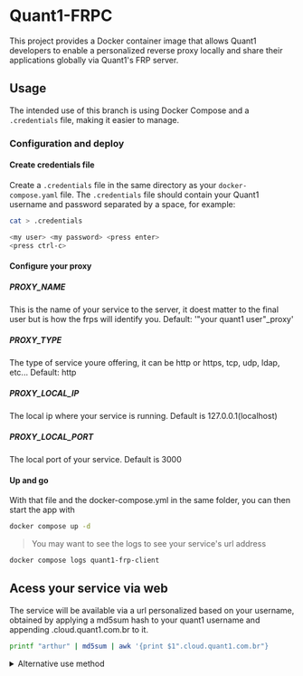 # Quant1-FRPC

This project provides a Docker container image that allows Quant1 developers to enable a personalized reverse proxy locally and share their applications globally via Quant1's FRP server.

## Usage

The intended use of this branch is using Docker Compose and a `.credentials` file, making it easier to manage.

### Configuration and deploy

#### Create credentials file

Create a `.credentials` file in the same directory as your `docker-compose.yaml` file. The `.credentials` file should contain your Quant1 username and password separated by a space, for example:

```bash
cat > .credentials
```

```bash
<my user> <my password> <press enter>
<press ctrl-c>
```

#### Configure your proxy

##### PROXY_NAME

This is the name of your service to the server, it doest matter to the final user but is how the frps will identify you. Default: '"your quant1 user"_proxy'

##### PROXY_TYPE

The type of service youre offering, it can be http or https, tcp, udp, ldap, etc... Default: http

##### PROXY_LOCAL_IP

The local ip where your service is running. Default is 127.0.0.1(localhost)

##### PROXY_LOCAL_PORT

The local port of your service. Default is 3000

#### Up and go

With that file and the docker-compose.yml in the same folder, you can then start the app with

```bash
docker compose up -d
```

> You may want to see the logs to see your service's url address

```bash
docker compose logs quant1-frp-client
```

## Acess your service via web

The service will be available via a url personalized based on your username, obtained by applying a md5sum hash to your quant1 username and appending .cloud.quant1.com.br to it.

```bash
printf "arthur" | md5sum | awk '{print $1".cloud.quant1.com.br"}
```

<details>

<summary> Alternative use method </summary>

## Usage with docker container run

The intended use of the container described below is to configure it once, and then it can be started or stopped as needed.  

Since the configuration requires user input, a TTY is necessary.  
However, after the initial configuration, you can stop it and then restart it, and it should function properly in a detached state.

### Creating the container

```bash
docker container run --name Quant1-frpc -it --network host registry.quant1.com.br/arthur/quant1-frpc
```

At the end, it will generate a URL that can be used globally. This URL is obtained by applying an md5sum to your Q1 username and appending ".cloud.quant1.com.br" to it.

### Stop/starting it

To stop the execution

```bash
docker container stop Quant1-frpc
```

To restart the execution

```bash
docker container start Quant1-frpc
```

</details>
